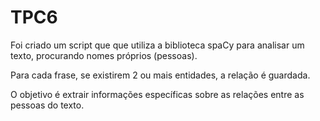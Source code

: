 # TPC6

Foi criado um script que que utiliza a biblioteca spaCy para analisar um texto, procurando nomes próprios (pessoas). 

Para cada frase, se existirem 2 ou mais entidades, a relação é guardada.

O objetivo é extrair informações específicas sobre as relações entre as pessoas do texto.